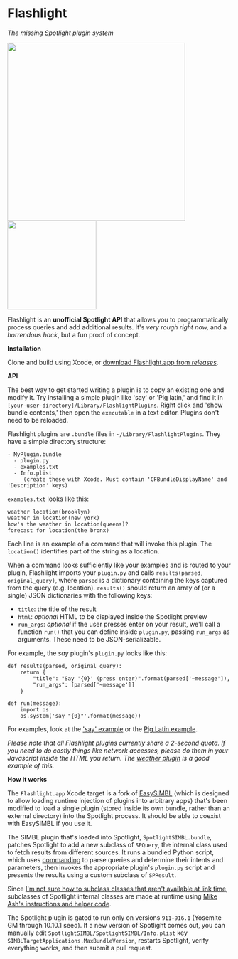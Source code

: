 Flashlight
==========

_The missing Spotlight plugin system_

<img src='https://raw.github.com/nate-parrott/flashlight/master/WeatherExampleImage.png' width=400/> <img src='https://raw.github.com/nate-parrott/flashlight/master/UIExampleImage.png' width=200 />

Flashlight is an **unofficial Spotlight API** that allows you to programmatically process queries and add additional results. It's *very rough right now,* and a *horrendous hack*, but a fun proof of concept.

**Installation**

Clone and build using Xcode, or [download Flashlight.app from _releases_](https://github.com/nate-parrott/Flashlight/releases).

**API**

The best way to get started writing a plugin is to copy an existing one and modify it. Try installing a simple plugin like 'say' or 'Pig latin,' and find it in `[your-user-directory]/Library/FlashlightPlugins`. Right click and 'show bundle contents,' then open the `executable` in a text editor. Plugins don't need to be reloaded.

Flashlight plugins are `.bundle` files in `~/Library/FlashlightPlugins`. They have a simple directory structure:

```
- MyPlugin.bundle
  - plugin.py 
  - examples.txt
  - Info.plist
     (create these with Xcode. Must contain 'CFBundleDisplayName' and 'Description' keys)
```

`examples.txt` looks like this:

```
weather location(brooklyn)
weather in location(new york)
how's the weather in location(queens)?
forecast for location(the bronx)
```

Each line is an example of a command that will invoke this plugin. The `location()` identifies part of the string as a location.

When a command looks sufficiently like your examples and is routed to your plugin, Flashlight imports your `plugin.py` and calls `results(parsed, original_query)`, where `parsed` is a dictionary containing the keys captured from the query (e.g. location). `results()` should return an array of (or a single) JSON dictionaries with the following keys:

 - `title`: the title of the result
 - `html`: _optional_ HTML to be displayed inside the Spotlight preview
 - `run_args`: _optional_ if the user presses enter on your result, we'll call a function `run()` that you can define inside `plugin.py`, passing `run_args` as arguments. These need to be JSON-serializable.

For example, the *say* plugin's `plugin.py` looks like this:

```
def results(parsed, original_query):
	return {
		"title": "Say '{0}' (press enter)".format(parsed['~message']),
		"run_args": [parsed['~message']]
	}

def run(message):
	import os
	os.system('say "{0}"'.format(message))
```

For examples, look at the ['say' example](https://github.com/nate-parrott/Flashlight/tree/master/PluginDirectory/say.bundle) or the [Pig Latin example](https://github.com/nate-parrott/Flashlight/tree/master/PluginDirectory/piglatin.bundle).

*Please note that all Flashlight plugins currently share a 2-second quota. If you need to do costly things like network accesses, please do them in your Javascript inside the HTML you return. The [weather plugin](https://github.com/nate-parrott/Flashlight/tree/master/PluginDirectory/weather.bundle) is a good example of this.*

**How it works**

The `Flashlight.app` Xcode target is a fork of [EasySIMBL](https://github.com/norio-nomura/EasySIMBL) (which is designed to allow loading runtime injection of plugins into arbitrary apps) that's been modified to load a single plugin (stored inside its own bundle, rather than an external directory) into the Spotlight process. It should be able to coexist with EasySIMBL if you use it.

The SIMBL plugin that's loaded into Spotlight, `SpotlightSIMBL.bundle`, patches Spotlight to add a new subclass of `SPQuery`, the internal class used to fetch results from different sources. It runs a bundled Python script, which uses [commanding](https://github.com/nate-parrott/commanding) to parse queries and determine their intents and parameters, then invokes the appropriate plugin's `plugin.py` script and presents the results using a custom subclass of `SPResult`.

Since [I'm not sure how to subclass classes that aren't available at link time](http://stackoverflow.com/questions/26704130/subclass-objective-c-class-without-linking-with-the-superclass), subclasses of Spotlight internal classes are made at runtime using [Mike Ash's instructions and helper code](https://www.mikeash.com/pyblog/friday-qa-2010-11-19-creating-classes-at-runtime-for-fun-and-profit.html).

The Spotlight plugin is gated to run only on versions `911-916.1` (Yosemite GM through 10.10.1 seed). If a new version of Spotlight comes out, you can manually edit `SpotlightSIMBL/SpotlightSIMBL/Info.plist` key `SIMBLTargetApplications.MaxBundleVersion`, restarts Spotlight, verify everything works, and then submit a pull request.
